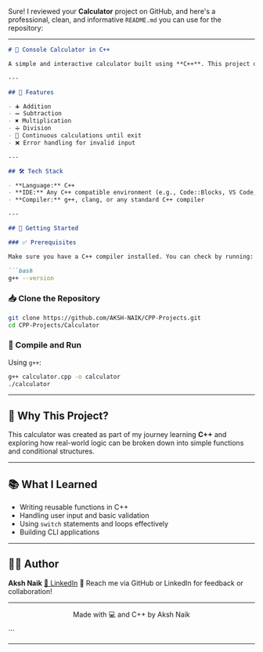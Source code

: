 Sure! I reviewed your **Calculator** project on GitHub, and here's a professional, clean, and informative `README.md` you can use for the repository:

---

````markdown
# 🧮 Console Calculator in C++

A simple and interactive calculator built using **C++**. This project demonstrates basic arithmetic operations in a user-friendly console interface. Ideal for beginners looking to understand C++ control structures, functions, and input/output handling.

---

## 📌 Features

- ➕ Addition  
- ➖ Subtraction  
- ✖️ Multiplication  
- ➗ Division  
- 🔁 Continuous calculations until exit  
- ❌ Error handling for invalid input

---

## 🛠 Tech Stack

- **Language:** C++
- **IDE:** Any C++ compatible environment (e.g., Code::Blocks, VS Code, Dev-C++, etc.)
- **Compiler:** g++, clang, or any standard C++ compiler

---

## 🚀 Getting Started

### ✅ Prerequisites

Make sure you have a C++ compiler installed. You can check by running:

```bash
g++ --version
````

### 📥 Clone the Repository

```bash
git clone https://github.com/AKSH-NAIK/CPP-Projects.git
cd CPP-Projects/Calculator
```

### 🧪 Compile and Run

Using `g++`:

```bash
g++ calculator.cpp -o calculator
./calculator
```

---



## 🤔 Why This Project?

This calculator was created as part of my journey learning **C++** and exploring how real-world logic can be broken down into simple functions and conditional structures.

---

## 📚 What I Learned

* Writing reusable functions in C++
* Handling user input and basic validation
* Using `switch` statements and loops effectively
* Building CLI applications

---


## 🙋‍♂️ Author

**Aksh Naik**
[🔗 LinkedIn](https://www.linkedin.com/in/akshnaik/)
📧 Reach me via GitHub or LinkedIn for feedback or collaboration!

---



<p align="center">
  Made with 💻 and C++ by Aksh Naik
</p>
```

---
